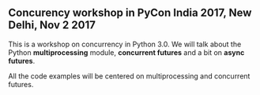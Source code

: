 ## Concurency workshop in PyCon India 2017, New Delhi, Nov 2 2017

This is a workshop on concurrency in Python 3.0. We will talk about the Python **multiprocessing** module, **concurrent futures** and a bit on **async futures**.

All the code examples will be centered on multiprocessing and concurrent futures.
